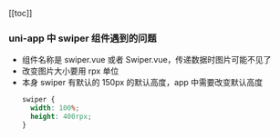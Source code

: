 [[toc]]

### uni-app 中 swiper 组件遇到的问题

- 组件名称是 swiper.vue 或者 Swiper.vue，传递数据时图片可能不见了
- 改变图片大小要用 rpx 单位
- 本身 swiper 有默认的 150px 的默认高度，app 中需要改变默认高度
  ```css
  swiper {
    width: 100%;
    height: 400rpx;
  }
  ```
